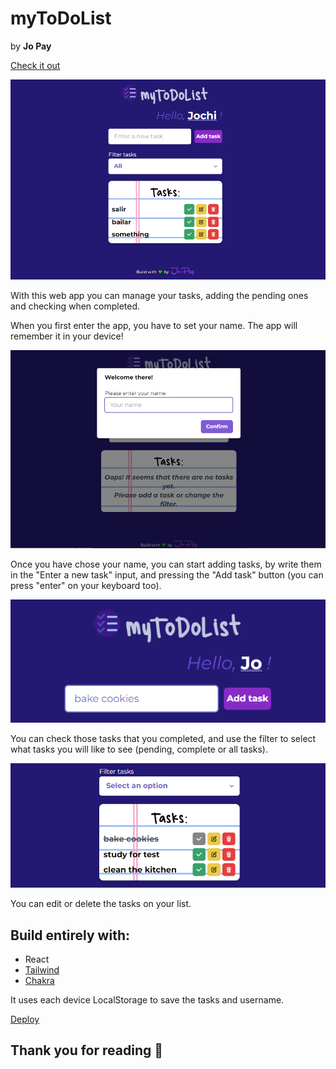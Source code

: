 # myToDoList
by **Jo Pay** 

[Check it out](https://todolist-jopaywie.vercel.app/)

![Main page](/public/readmeimages/main.png)

With this web app you can manage your tasks, adding the pending ones and checking when completed.

When you first enter the app, you have to set your name. The app will remember it in your device!

![Enter your name](/public/readmeimages/second.png)

Once you have chose your name, you can start adding tasks, by write them in the "Enter a new task" input, and pressing the "Add task" button (you can press "enter" on your keyboard too).

![Adding a new task](/public/readmeimages/addtask.png)

You can check those tasks that you completed, and use the filter to select what tasks you will like to see (pending, complete or all tasks).

![Filter tasks](/public/readmeimages/taskdone.png)

You can edit or delete the tasks on your list. 

## Build entirely with:
- React
- [Tailwind](https://tailwindcss.com/docs/installation)
- [Chakra](https://chakra-ui.com/)

It uses each device LocalStorage to save the tasks and username.

[Deploy](https://todolist-jopaywie.vercel.app/)

## Thank you for reading &#128156;



